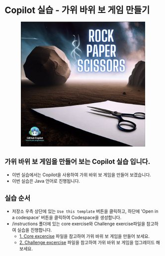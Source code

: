 # Copilot 실습 - 가위 바위 보 게임 만들기
<div align="center">
    <img src="/assets/Rock Paper Scissors image.png" alt="Rock Paper Scissors image" width="400" height="400" >
</div>

## 가위 바위 보 게임을 만들어 보는 Copilot 실습 입니다. 
- 이번 실습에서는 Copilot을 사용하여 가위 바위 보 게임을 만들어 보겠습니다.
- 이번 실습은 Java 언어로 진행됩니다.


## 실습 순서
- 저장소 우측 상단에 있는 `Use this template` 버튼을 클릭하고, 하단에 'Open in a codespace' 버튼을 클릭하여 Codespace을 생성합니다.
- /instructions 폴더에 있는 core exercise와 Challenge exercise파일을 참고하여 실습을 진행합니다.
  - [1. Core excercise](./instructions/core%20excercise.md) 파일을 참고하여 가위 바위 보 게임을 만들어 보세요.
  - [2. Challenge excercise](./instructions/challenge%20excercise.md) 파일을 참고하여 가위 바위 보 게임을 업그레이드 해보세요.


